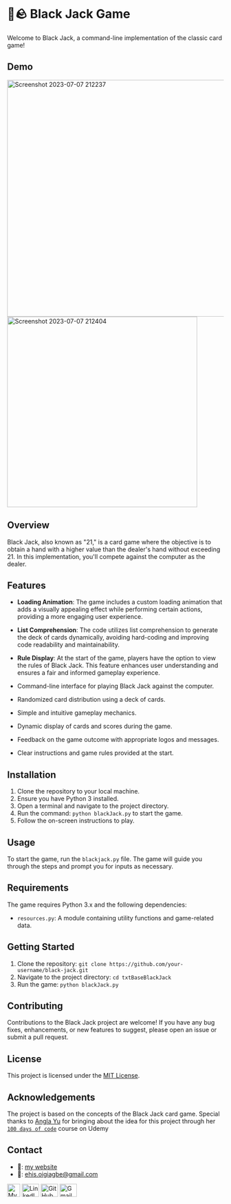 # 🧢🪨 Black Jack Game

Welcome to Black Jack, a command-line implementation of the classic card game!

## Demo
<img width="549" alt="Screenshot 2023-07-07 212237" src="https://github.com/Ehiane/100_days_of_code_in_python-Projects/assets/79903725/949667a9-c00d-42c3-8aad-40cf87938c1f">

<img width="442" alt="Screenshot 2023-07-07 212404" src="https://github.com/Ehiane/100_days_of_code_in_python-Projects/assets/79903725/13047b54-8046-46d0-91af-25f4c4214af0">


## Overview

Black Jack, also known as "21," is a card game where the objective is to obtain a hand with a higher value than the dealer's hand without exceeding 21. In this implementation, you'll compete against the computer as the dealer.

## Features

- **Loading Animation**: The game includes a custom loading animation that adds a visually appealing effect while performing certain actions, providing a more engaging user experience.

- **List Comprehension**: The code utilizes list comprehension to generate the deck of cards dynamically, avoiding hard-coding and improving code readability and maintainability.

- **Rule Display**: At the start of the game, players have the option to view the rules of Black Jack. This feature enhances user understanding and ensures a fair and informed gameplay experience.

- Command-line interface for playing Black Jack against the computer.
  
- Randomized card distribution using a deck of cards.
  
- Simple and intuitive gameplay mechanics.
  
- Dynamic display of cards and scores during the game.
  
- Feedback on the game outcome with appropriate logos and messages.
  
- Clear instructions and game rules provided at the start.


## Installation

1. Clone the repository to your local machine.
2. Ensure you have Python 3 installed.
3. Open a terminal and navigate to the project directory.
4. Run the command: `python blackJack.py` to start the game.
5. Follow the on-screen instructions to play.


## Usage

To start the game, run the `blackjack.py` file. The game will guide you through the steps and prompt you for inputs as necessary.

## Requirements

The game requires Python 3.x and the following dependencies:

- `resources.py`: A module containing utility functions and game-related data.

## Getting Started

1. Clone the repository: `git clone https://github.com/your-username/black-jack.git`
2. Navigate to the project directory: `cd txtBaseBlackJack`
3. Run the game: `python blackJack.py`

## Contributing

Contributions to the Black Jack project are welcome! If you have any bug fixes, enhancements, or new features to suggest, please open an issue or submit a pull request.

## License

This project is licensed under the [MIT License](https://opensource.org/licenses/MIT).

## Acknowledgements

The project is based on the concepts of the Black Jack card game. Special thanks to [Angla Yu](https://twitter.com/yu_angela) for bringing about the idea for this project through her [`100 days of code`](https://www.udemy.com/course/100-days-of-code/) course on Udemy


## Contact
*  🔗: [my website](http://www.ehiane.info/) 
*  📧: ehis.oigiagbe@gmail.com
<p align="left">
    <a href="http://www.ehiane.info/" target="_blank"><img align="center" src="https://github.com/Ehiane/100_days_of_code_in_python-Projects/assets/79903725/55af3614-5f7d-4774-be46-e26a1d98f97d" alt="My Website" height="30" width="30" /></a>
    <a href="https://www.linkedin.com/in/ehiane-oigiagbe/" target="_blank"><img align="center" src="https://raw.githubusercontent.com/rahuldkjain/github-profile-readme-generator/master/src/images/icons/Social/linked-in-alt.svg" alt="LinkedIn" height="30" width="40" /></a>
    <a href="https://github.com/Ehiane" target="_blank"><img align="center" src="https://raw.githubusercontent.com/rahuldkjain/github-profile-readme-generator/master/src/images/icons/Social/github.svg" alt="GitHub" height="30" width="40" /></a>
    <a href="mailto:ehis.oigiagbe@gmail.com" target="_blank"><img align="center" src="https://github.com/Ehiane/100_days_of_code_in_python-Projects/assets/79903725/5018798f-b468-4411-897a-085da028be38" alt="Gmail" height="30" width="40" /></a>
</p>